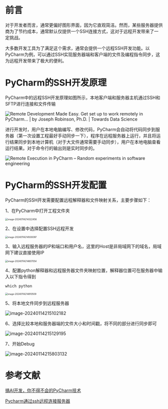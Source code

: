# 前言

对于开发者而言，通常更偏好图形界面，因为它直观简洁。然而，某些服务器提供商为了节约成本，通常默认仅提供一个SSH连接方式，这对于远程开发带来了一定挑战。

大多数开发工具为了满足这个需求，通常会提供一个远程SSH开发功能。以PyCharm为例，可以通过SSH实现服务器端和客户端的文件及编程指令同步，这为远程开发带来了极大的便利。

# PyCharm的SSH开发原理

PyCharm中的远程SSH开发原理如图所示，本地客户端和服务器主机通过SSH和SFTP进行连接和文件传输

![Remote Development Made Easy. Get set up to work remotely in PyCharm… | by  Joseph Robinson, Ph.D. | Towards Data Science](https://miro.medium.com/v2/resize:fit:1388/1*ugntIt9dgE3JWvtqVJ9nCA.png)

进行开发时，用户在本地电脑编写、修改代码，PyCharm会自动将代码同步到服务器（第一次设置工程最好手动同步一下），程序在远程服务器上运行，并且将运行结果同步到本地计算机（对于大文件通常需要手动同步），用户在本地电脑查看运行结果。对于命令行的输出则是实时同步的。

![Remote Execution in PyCharm – Random experiments in software engineering](https://gitee.com/dwgan/PicGo/raw/main/img/202401142208123.png)

# PyCharm的SSH开发配置

PyCharm的SSH开发需要配置远程解释器和文件映射关系，主要步骤如下：

1、在PyCharm中打开工程文件夹

<img src="https://gitee.com/dwgan/PicGo/raw/main/img/202401142143528.png" alt="image-20240114214322456" style="zoom:50%;" />

2、在设置中选择配置SSH远程开发

<img src="https://gitee.com/dwgan/PicGo/raw/main/img/202401142145731.png" alt="image-20240114214500097" style="zoom: 50%;" />

3、输入远程服务器的IP和端口和用户名，这里的Host是非局域网下的域名，局域网下建议直接使用IP

<img src="https://gitee.com/dwgan/PicGo/raw/main/img/202401142146105.png" alt="image-20240114214607054" style="zoom:50%;" />

4、配置python解释器和远程服务器文件夹映射位置，解释器位置可在服务器中输入以下指令得到

```
which python
```



<img src="https://gitee.com/dwgan/PicGo/raw/main/img/202401142148641.png" alt="image-20240114214810509" style="zoom: 50%;" />

5、将本地文件同步到远程服务器

![image-20240114215102182](https://gitee.com/dwgan/PicGo/raw/main/img/202401142151514.png)

6、选择比较本地和服务器端的文件大小和时间戳，将不同的部分进行同步即可

![image-20240114215129195](https://gitee.com/dwgan/PicGo/raw/main/img/202401142151463.png)

7、开始Debug

![image-20240114215803132](https://gitee.com/dwgan/PicGo/raw/main/img/202401142158369.png)

# 参考文献

[搞AI开发，你不得不会的PyCharm技术](https://www.cnblogs.com/huaweiyun/p/16775793.html)

[Pycharm通过ssh远程连接服务器](https://blog.csdn.net/m0_45521766/article/details/126149339?ops_request_misc=%257B%2522request%255Fid%2522%253A%2522170523956216800226520069%2522%252C%2522scm%2522%253A%252220140713.130102334..%2522%257D&request_id=170523956216800226520069&biz_id=0&utm_medium=distribute.pc_search_result.none-task-blog-2~all~top_positive~default-1-126149339-null-null.142^v99^pc_search_result_base9&utm_term=pycharm%20ssh&spm=1018.2226.3001.4187)
